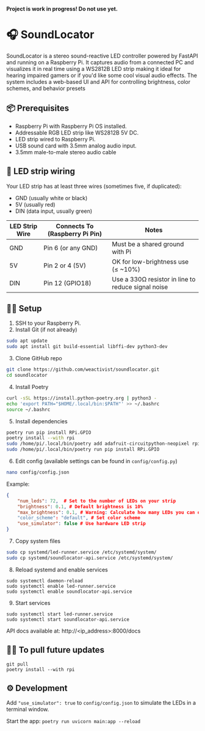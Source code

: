 **Project is work in progress! Do not use yet.**

# 🎧 SoundLocator
SoundLocator is a stereo sound-reactive LED controller powered by FastAPI and running on a Raspberry Pi. It captures audio from a connected PC and visualizes it in real time using a WS2812B LED strip making it ideal for hearing impaired gamers or if you'd like some cool visual audio effects. The system includes a web-based UI and API for controlling brightness, color schemes, and behavior presets

## 📦 Prerequisites
- Raspberry Pi with Raspberry Pi OS installed.
- Addressable RGB LED strip like WS2812B 5V DC.
- LED strip wired to Raspberry Pi.
- USB sound card with 3.5mm analog audio input.
- 3.5mm male-to-male stereo audio cable

## 🔌 LED strip wiring
Your LED strip has at least three wires (sometimes five, if duplicated):

- GND (usually white or black)
- 5V (usually red)
- DIN (data input, usually green)

| LED Strip Wire | Connects To (Raspberry Pi Pin) | Notes |
|---|---|---|
| GND | Pin 6 (or any GND) | Must be a shared ground with Pi |
| 5V | Pin 2 or 4 (5V) | OK for low-brightness use (≤ ~10%) |
| DIN | Pin 12 (GPIO18) | Use a 330Ω resistor in line to reduce signal noise |

## 🧑‍💻 Setup
1. SSH to your Raspberry Pi.
2. Install Git (if not already)
```bash
sudo apt update
sudo apt install git build-essential libffi-dev python3-dev
```
3. Clone GitHub repo
```bash
git clone https://github.com/weactivist/soundlocator.git
cd soundlocator
```
4. Install Poetry
```bash
curl -sSL https://install.python-poetry.org | python3 -
echo 'export PATH="$HOME/.local/bin:$PATH"' >> ~/.bashrc
source ~/.bashrc
```

5. Install dependencies
```bash
poetry run pip install RPi.GPIO
poetry install --with rpi
sudo /home/pi/.local/bin/poetry add adafruit-circuitpython-neopixel rpi-ws281x
sudo /home/pi/.local/bin/poetry run pip install RPi.GPIO
```
6. Edit config (available settings can be found in `config/config.py`)
```bash
nano config/config.json
```
Example:
```json
{
    "num_leds": 72,  # Set to the number of LEDs on your strip
    "brightness": 0.1, # Default brightness is 10%
    "max_brightness": 0.1, # Warning: Calculate how many LEDs you can drive. Setting this too high can cause issues with your hardware.
    "color_scheme": "default", # Set color scheme
    "use_simulator": false # Use hardware LED strip
}
```
7. Copy system files
```bash
sudo cp systemd/led-runner.service /etc/systemd/system/
sudo cp systemd/soundlocator-api.service /etc/systemd/system/
```

8. Reload systemd and enable services
```
sudo systemctl daemon-reload
sudo systemctl enable led-runner.service
sudo systemctl enable soundlocator-api.service
```

9. Start services
```
sudo systemctl start led-runner.service
sudo systemctl start soundlocator-api.service
```

API docs available at: http://<ip_address>:8000/docs

## 🧑‍💻 To pull future updates
```
git pull
poetry install --with rpi
```

## ⚙️ Development
Add `"use_simulator": true` to `config/config.json` to simulate the LEDs in a terminal window.

Start the app: `poetry run uvicorn main:app --reload`